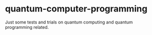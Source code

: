 # quantum-computer-programming
Just some tests and trials on quantum computing and quantum programming related.
